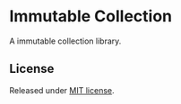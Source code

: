 # Immutable Collection

A immutable collection library.

## License

Released under [MIT license][license].

<!-- Links -->
[license]: ./LICENSE
